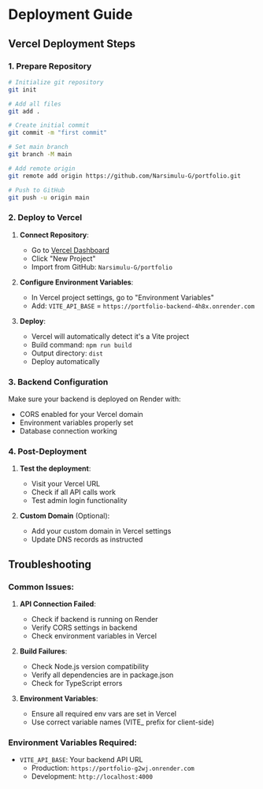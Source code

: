 # Deployment Guide

## Vercel Deployment Steps

### 1. Prepare Repository
```bash
# Initialize git repository
git init

# Add all files
git add .

# Create initial commit
git commit -m "first commit"

# Set main branch
git branch -M main

# Add remote origin
git remote add origin https://github.com/Narsimulu-G/portfolio.git

# Push to GitHub
git push -u origin main
```

### 2. Deploy to Vercel

1. **Connect Repository**:
   - Go to [Vercel Dashboard](https://vercel.com/dashboard)
   - Click "New Project"
   - Import from GitHub: `Narsimulu-G/portfolio`

2. **Configure Environment Variables**:
   - In Vercel project settings, go to "Environment Variables"
   - Add: `VITE_API_BASE` = `https://portfolio-backend-4h8x.onrender.com`

3. **Deploy**:
   - Vercel will automatically detect it's a Vite project
   - Build command: `npm run build`
   - Output directory: `dist`
   - Deploy automatically

### 3. Backend Configuration

Make sure your backend is deployed on Render with:
- CORS enabled for your Vercel domain
- Environment variables properly set
- Database connection working

### 4. Post-Deployment

1. **Test the deployment**:
   - Visit your Vercel URL
   - Check if all API calls work
   - Test admin login functionality

2. **Custom Domain** (Optional):
   - Add your custom domain in Vercel settings
   - Update DNS records as instructed

## Troubleshooting

### Common Issues:

1. **API Connection Failed**:
   - Check if backend is running on Render
   - Verify CORS settings in backend
   - Check environment variables in Vercel

2. **Build Failures**:
   - Check Node.js version compatibility
   - Verify all dependencies are in package.json
   - Check for TypeScript errors

3. **Environment Variables**:
   - Ensure all required env vars are set in Vercel
   - Use correct variable names (VITE_ prefix for client-side)

### Environment Variables Required:

- `VITE_API_BASE`: Your backend API URL
  - Production: `https://portfolio-g2wj.onrender.com`
  - Development: `http://localhost:4000`
